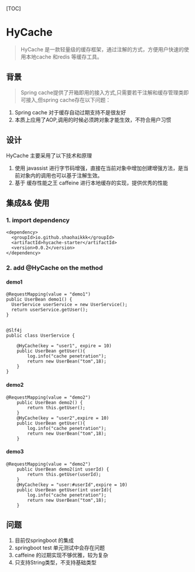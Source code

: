 [TOC]  

# HyCache 
> HyCache 是一款轻量级的缓存框架，通过注解的方式，方便用户快速的使用本地cache 和redis 等缓存工具。

## 背景
> Spring cache提供了开箱即用的接入方式,只需要若干注解和缓存管理类即可接入,但spring cache存在以下问题：
 1. Spring cache 对于缓存自动过期支持不是很友好
 2. 本质上应用了AOP,调用的时候必须跨对象才能生效，不符合用户习惯
 
## 设计
HyCache 主要采用了以下技术和原理
1. 使用 javassist 进行字节码增强，直接在当前对象中增加创建增强方法，是当前对象内的调用也可以基于注解生效。
2. 基于 缓存性能之王 caffeine 进行本地缓存的实现，提供优秀的性能

## 集成&& 使用
### 1. import dependency
```
<dependency>
  <groupId>io.github.shaohaikkk</groupId>
  <artifactId>hycache-starter</artifactId>
  <version>0.0.2</version>
</dependency>
```

### 2. add @HyCache on the method
#### demo1
```
@RequestMapping(value = "demo1")
public UserBean demo1() {
  UserService userService = new UserService();
  return userService.getUser();
}


@Slf4j
public class UserService {

    @HyCache(key = "user1", expire = 10)
    public UserBean getUser(){
        log.info("cache penetration");
        return new UserBean("tom",18);
    }
}

```

#### demo2
```
@RequestMapping(value = "demo2")
    public UserBean demo2() {
        return this.getUser();
    }
    @HyCache(key = "user2",expire = 10)
    public UserBean getUser(){
        log.info("cache penetration");
        return new UserBean("tom",18);
    }
```

#### demo3
```
@RequestMapping(value = "demo2")
    public UserBean demo2(int userId) {
        return this.getUser(userId);
    }
    @HyCache(key = "user:#userId",expire = 10)
    public UserBean getUser(int userId){
        log.info("cache penetration");
        return new UserBean("tom",18);
    }
```
## 问题
1. 目前仅springboot 的集成
2. springboot test 单元测试中会存在问题
3. caffeine 的过期实现不够优雅，较为复杂
4. 只支持String类型，不支持基础类型

